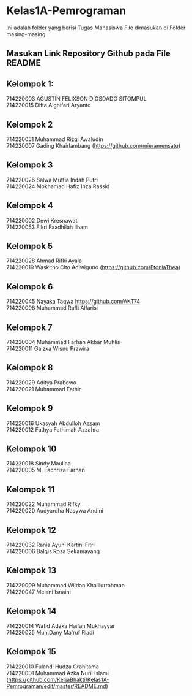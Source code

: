 # Kelas1A-Pemrograman
Ini adalah folder yang berisi Tugas Mahasiswa
File dimasukan di Folder masing-masing

## Masukan Link Repository Github pada File README


## Kelompok 1:
714220003 AGUSTIN FELIXSON DIOSDADO SITOMPUL <br>
714220015 Difta Alghifari Aryanto  <br>

## Kelompok 2
714220051 Muhammad Rizqi Awaludin <br>
714220007 Gading Khairlambang (https://github.com/mieramensatu)

## Kelompok 3
714220026 Salwa Mutfia Indah Putri <br>
714220024 Mokhamad Hafiz Ihza Rassid

## Kelompok 4
714220002 Dewi Kresnawati <br>
714220053 Fikri Faadhilah Ilham

## Kelompok 5
714220028 Ahmad Rifki Ayala <br>
714220019 Waskitho Cito Adiwiguno (https://github.com/EtoniaThea)

## Kelompok 6
714220045 Nayaka Taqwa https://github.com/AKT74 <br>
714220008 Muhammad Rafli Alfarisi

## Kelompok 7
714220004 Muhammad Farhan Akbar Muhlis <br>
714220011 Gaizka Wisnu Prawira

## Kelompok 8
714220029 Aditya Prabowo <br>
714220021 Muhammad Fathir

## Kelompok 9
714220016 Ukasyah Abdulloh Azzam <br>
714220012 Fathya Fathimah Azzahra

## Kelompok 10
714220018 Sindy Maulina <br>
714220005 M. Fachriza Farhan

## Kelompok 11
714220022 Muhammad Rifky <br>
714220020 Audyardha Nasywa Andini

## Kelompok 12
714220032 Rania Ayuni Kartini Fitri <br>
714220006 Balqis Rosa Sekamayang

## Kelompok 13
714220009 Muhammad Wildan Khalilurrahman <br>
714220047 Melani Isnaini

## Kelompok 14
714220014 Wafid Adzka Haifan Mukhayyar <br>
714220025 Muh.Dany Ma'ruf Riadi

## Kelompok 15
714220010 Fulandi Hudza Grahitama <br>
714220001 Muhammad Azka Nuril Islami (https://github.com/KerjaBhakti/Kelas1A-Pemrograman/edit/master/README.md) <br>

